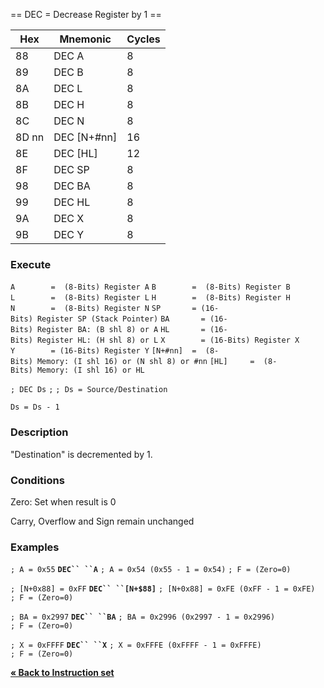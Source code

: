 \== DEC = Decrease Register by 1 ==

| Hex   | Mnemonic       | Cycles |
| ----- | -------------- | ------ |
| 88    | DEC A          | 8      |
| 89    | DEC B          | 8      |
| 8A    | DEC L          | 8      |
| 8B    | DEC H          | 8      |
| 8C    | DEC N          | 8      |
| 8D nn | DEC \[N+\#nn\] | 16     |
| 8E    | DEC \[HL\]     | 12     |
| 8F    | DEC SP         | 8      |
| 98    | DEC BA         | 8      |
| 99    | DEC HL         | 8      |
| 9A    | DEC X          | 8      |
| 9B    | DEC Y          | 8      |

### Execute

`A        =  (8-Bits) Register A`
`B        =  (8-Bits) Register B`
`L        =  (8-Bits) Register L`
`H        =  (8-Bits) Register H`
`N        =  (8-Bits) Register N`
`SP       = (16-Bits) Register SP (Stack Pointer)`
`BA       = (16-Bits) Register BA: (B shl 8) or A`
`HL       = (16-Bits) Register HL: (H shl 8) or L`
`X        = (16-Bits) Register X`
`Y        = (16-Bits) Register Y`
`[N+#nn]  =  (8-Bits) Memory: (I shl 16) or (N shl 8) or #nn`
`[HL]     =  (8-Bits) Memory: (I shl 16) or HL`

`; DEC Ds`
`;`
`; Ds = Source/Destination`

`Ds = Ds - 1`

### Description

"Destination" is decremented by 1.

### Conditions

Zero: Set when result is 0

Carry, Overflow and Sign remain unchanged

### Examples

`; A = 0x55`
**`DEC`` ``A`**
`; A = 0x54 (0x55 - 1 = 0x54)`
`; F = (Zero=0)`

`; [N+0x88] = 0xFF`
**`DEC`` ``[N+$88]`**
`; [N+0x88] = 0xFE (0xFF - 1 = 0xFE)`
`; F = (Zero=0)`

`; BA = 0x2997`
**`DEC`` ``BA`**
`; BA = 0x2996 (0x2997 - 1 = 0x2996)`
`; F = (Zero=0)`

`; X = 0xFFFF`
**`DEC`` ``X`**
`; X = 0xFFFE (0xFFFF - 1 = 0xFFFE)`
`; F = (Zero=0)`

[**« Back to Instruction set**](PM_InstructionList "wikilink")